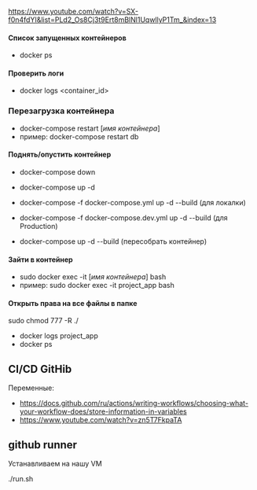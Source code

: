 https://www.youtube.com/watch?v=SX-f0n4fdYI&list=PLd2_Os8Cj3t9Ert8mBlNl1UqwllyP1Tm_&index=13

#### Список запущенных контейнеров
- docker ps

#### Проверить логи 
- docker logs <container_id>

### Перезагрузка контейнера 
- docker-compose restart [*имя контейнера*]
- пример:  docker-compose restart db

#### Поднять/опустить контейнер
- docker-compose down
- docker-compose up -d

- docker-compose -f docker-compose.yml up -d --build  (для локалки)
- docker-compose -f docker-compose.dev.yml up -d --build  (для Production)

- docker-compose up -d --build  (пересобрать контейнер)

#### Зайти в контейнер
- sudo docker exec -it [*имя контейнера*] bash 
- пример: sudo docker exec -it project_app bash  

#### Открыть права на все файлы в папке
sudo chmod 777 -R ./

- docker logs project_app 
- docker ps



## CI/CD GitHib

Переменные:
- https://docs.github.com/ru/actions/writing-workflows/choosing-what-your-workflow-does/store-information-in-variables
- https://www.youtube.com/watch?v=zn5T7FkpaTA 


## github runner

Устанавливаем на нашу VM


./run.sh
